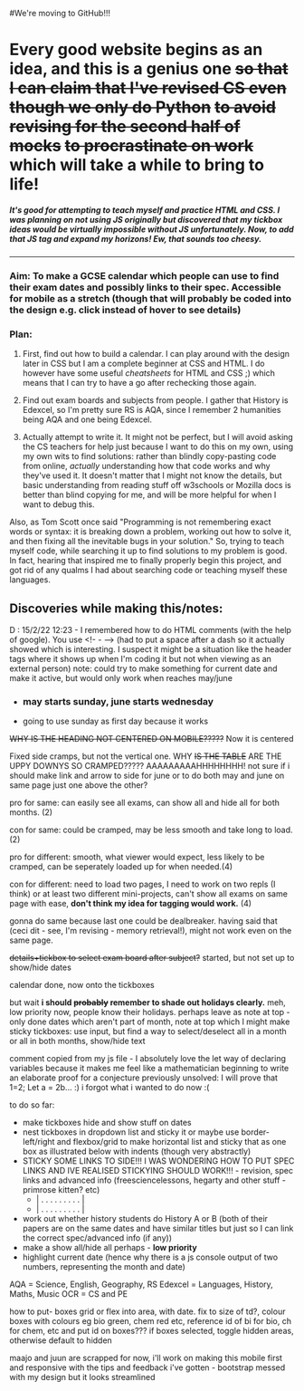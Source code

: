 #We're moving to GitHub!!!
# Every good website begins as an idea, and this is a genius one ~~so that I can claim that I've revised CS even though we only do Python~~ ~~to avoid revising for the second half of mocks~~ ~~to procrastinate on work~~ which will take a while to bring to life!

##### It's good for attempting to teach myself and practice HTML and CSS. I was planning on not using JS originally but discovered that my tickbox ideas would be virtually impossible without JS unfortunately. Now, to add that JS tag and expand my horizons! Ew, that sounds too cheesy.
---
### Aim: To make a GCSE calendar which people can use to find their exam dates and possibly links to their spec. Accessible for mobile as a stretch (though that will probably be coded into the design e.g. click instead of hover to see details)
### Plan: 
1) First, find out how to build a calendar. I can play around with the design later in CSS but I am a complete beginner at CSS and HTML. I do however have some useful *cheatsheets* for HTML and CSS ;) which means that I can try to have a go after rechecking those again.

2) Find out exam boards and subjects from people. I gather that History is Edexcel, so I'm pretty sure RS is AQA, since I remember 2 humanities being AQA and one being Edexcel.

3) Actually attempt to write it. It might not be perfect, but I will avoid asking the CS teachers for help just because I want to do this on my own, using my own wits to find solutions: rather than blindly copy-pasting code from online, *actually* understanding how that code works and why they've used it. It doesn't matter that I might not know the details, but basic understanding from reading stuff off w3schools or Mozilla docs is better than blind copying for me, and will be more helpful for when I want to debug this.

Also, as Tom Scott once said "Programming is not remembering exact words or syntax: it is breaking down a problem, working out how to solve it, and then fixing all the inevitable bugs in your solution." So, trying to teach myself code, while searching it up to find solutions to my problem is good. In fact, hearing that inspired me to finally properly begin this project, and got rid of any qualms I had about searching code or teaching myself these languages.

## Discoveries while making this/notes:

D : 15/2/22 12:23 - I remembered how to do HTML comments (with the help of google). You use <!- - --> (had to put a space after a dash so it actually showed which is interesting. I suspect it might be a situation like the header tags where it shows up when I'm coding it but not when viewing as an external person)
note: could try to make something for current date and make it active, but would only work when reaches may/june
- ### may starts sunday, june starts wednesday
- going to use sunday as first day because it works

~~WHY IS THE HEADING NOT CENTERED ON MOBILE?????~~
Now it is centered

Fixed side cramps, but not the vertical one. WHY ~~IS THE TABLE~~ ARE THE UPPY DOWNYS SO CRAMPED????? AAAAAAAAAHHHHHHHH!
not sure if i should make link and arrow to side for june or to do both may and june on same page just one above the other?

pro for same: can easily see all exams, can show all and hide all for both months. (2)

con for same: could be cramped, may be less smooth and take long to load. (2)

pro for different: smooth, what viewer would expect, less likely to be cramped, can be seperately loaded up for when needed.(4)

con for different: need to load two pages, I need to work on two repls (I think) or at least two different mini-projects, can't show all exams on same page with ease, **don't think my idea for tagging would work.** (4)

gonna do same because last one could be dealbreaker. having said that (ceci dit - see, I'm revising - memory retrieval!), might not work even on the same page.

~~details+tickbox to select exam board after subject?~~ started, but not set up to show/hide dates

calendar done, now onto the tickboxes

but wait **i should ~~probably~~ remember to shade out holidays clearly.** meh, low priority now, people know their holidays. perhaps leave as note at top - only done dates which aren't part of month, note at top which I might make sticky
tickboxes: use input, but find a way to select/deselect all in a month or all in both months, show/hide text



comment copied from my js file - I absolutely love the let way of declaring variables because it makes me feel like a mathematician beginning to write an elaborate proof for a conjecture previously unsolved: I will prove that 1=2; Let a = 2b... :) i forgot what i wanted to do now :(

to do so far:
- make tickboxes hide and show stuff on dates
- nest tickboxes in dropdown list and sticky it or maybe use border-left/right and flexbox/grid to make horizontal list and sticky that as one box as illustrated below with indents (though very abstractly)
- STICKY SOME LINKS TO SIDE!!! I WAS WONDERING HOW TO PUT SPEC LINKS AND IVE REALISED STICKYING SHOULD WORK!!! - revision, spec links and advanced info (freesciencelessons, hegarty and other stuff - primrose kitten? etc)
    -  | . . . . . . . . . |
    -  | . . . . . . . . . | 
- work out whether history students do History A or B (both of their papers are on the same dates and have similar titles but just so I can link the correct spec/advanced info (if any))
- make a show all/hide all perhaps - **low priority**
- highlight current date (hence why there is a js console output of two numbers, representing the month and date)

AQA = Science, English, Geography, RS
Edexcel = Languages, History, Maths, Music
OCR = CS and PE

how to put- boxes grid or flex into area, with date. fix to size of td?, colour boxes with colours eg bio green, chem red etc, reference id of bi for bio, ch for chem, etc and put id on boxes??? if boxes selected, toggle hidden areas, otherwise default to hidden

maajo and juun are scrapped for now, i'll work on making this mobile first and responsive with the tips and feedback i've gotten - bootstrap messed with my design but it looks streamlined

